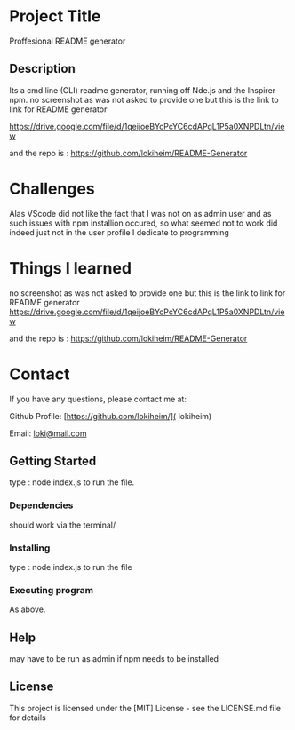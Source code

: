 # Project Title

Proffesional README generator

## Description

Its a cmd line (CLI) readme generator, running off Nde.js and the Inspirer npm.
no screenshot as was not asked to provide one but this is the link to link for README generator 

https://drive.google.com/file/d/1qeijoeBYcPcYC6cdAPqL1P5a0XNPDLtn/view

and the repo is : https://github.com/lokiheim/README-Generator


# Challenges 
Alas VScode did not like the fact that I was not on as admin user and as such issues with npm installion occured, so what seemed not to work did indeed just not in the user profile I dedicate to programming
 


# Things I learned

no screenshot as was not asked to provide one
but this is the link to 
 link for README generator
https://drive.google.com/file/d/1qeijoeBYcPcYC6cdAPqL1P5a0XNPDLtn/view

and the repo is :
https://github.com/lokiheim/README-Generator



# Contact

If you have any questions, please contact me at: 
 
  Github Profile: [https://github.com/lokiheim/]( lokiheim)  

  Email:  loki@mail.com 


## Getting Started
type : node index.js to  run the file.

### Dependencies

should work via the terminal/

### Installing

type : node index.js to  run the file

### Executing program

As above.

## Help

may have to be run as admin if npm needs to be installed 

## License

This project is licensed under the [MIT] License - see the LICENSE.md file for details



